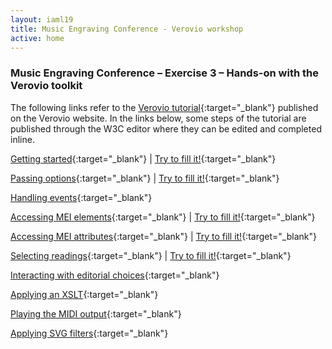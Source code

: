 ```yaml
---
layout: iaml19
title: Music Engraving Conference - Verovio workshop
active: home
---
```


### Music Engraving Conference – Exercise 3 – Hands-on with the Verovio toolkit

The following links refer to the [Verovio tutorial](https://www.verovio.org/tutorial.xhtml){:target="_blank"} published on the Verovio website. In the links below, some steps of the tutorial are published through the W3C editor where they can be edited and completed inline.

[Getting started](https://www.verovio.org/tutorial.xhtml?id=topic00){:target="_blank"} |
[Try to fill it!](https://jsfiddle.net/lpugin/en3mLc9q/3/){:target="_blank"}

[Passing options](https://www.verovio.org/tutorial.xhtml?id=topic01){:target="_blank"} |
[Try to fill it!](https://www.w3schools.com/code/tryit.asp?filename=G63VH414P2YU){:target="_blank"}

[Handling events](https://www.verovio.org/tutorial.xhtml?id=topic02){:target="_blank"}

[Accessing MEI elements](https://www.verovio.org/tutorial.xhtml?id=topic04){:target="_blank"} |
[Try to fill it!](https://www.w3schools.com/code/tryit.asp?filename=G63UV7CQIBA3){:target="_blank"}

[Accessing MEI attributes](https://www.verovio.org/tutorial.xhtml?id=topic05){:target="_blank"} |
[Try to fill it!](https://www.w3schools.com/code/tryit.asp?filename=G63V3J0ZHP26){:target="_blank"}

[Selecting readings](https://www.verovio.org/tutorial.xhtml?id=topic06){:target="_blank"} |
[Try to fill it!](https://www.w3schools.com/code/tryit.asp?filename=G63V76DM6TAO){:target="_blank"}

[Interacting with editorial choices](https://www.verovio.org/tutorial.xhtml?id=topic07){:target="_blank"}

[Applying an XSLT](https://www.verovio.org/tutorial.xhtml?id=topic08){:target="_blank"}

[Playing the MIDI output](https://www.verovio.org/tutorial.xhtml?id=topic09){:target="_blank"}

[Applying SVG filters](https://www.verovio.org/tutorial.xhtml?id=topic08){:target="_blank"}

